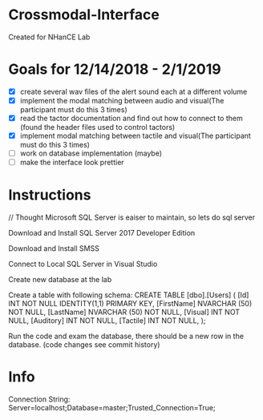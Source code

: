# Crossmodal-Interface

Created for NHanCE Lab

# Goals for 12/14/2018 - 2/1/2019
- [x] create several wav files of the alert sound each at a different volume
- [x] implement the modal matching between audio and visual(The participant must do this 3 times)
- [x] read the tactor documentation and find out how to connect to them (found the header files used to control tactors)
- [x] implement modal matching between tactile and visual(The participant must do this 3 times)
- [ ] work on database implementation (maybe)
- [ ] make the interface look prettier
# Instructions

// Thought Microsoft SQL Server is eaiser to maintain, so lets do sql server

Download and Install SQL Server 2017 Developer Edition

Download and Install SMSS

Connect to Local SQL Server in Visual Studio

Create new database at the lab

Create a table with following schema:
CREATE TABLE [dbo].[Users] (
[Id] INT NOT NULL IDENTITY(1,1) PRIMARY KEY,
[FirstName] NVARCHAR (50) NOT NULL,
[LastName] NVARCHAR (50) NOT NULL,
[Visual] INT NOT NULL,
[Auditory] INT NOT NULL,
[Tactile] INT NOT NULL,
);

Run the code and exam the database, there should be a new row in the database. (code changes see commit history)

# Info

Connection String: Server=localhost;Database=master;Trusted_Connection=True;
